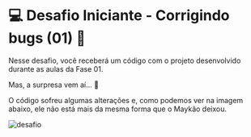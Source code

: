 
# 💻 Desafio Iniciante - Corrigindo bugs (01) 👀

Nesse desafio, você receberá um código com o projeto desenvolvido durante as aulas da Fase 01.

Mas, a surpresa vem aí... **👀**

O código sofreu algumas alterações e, como podemos ver na imagem abaixo, ele não está mais da mesma forma que o Maykão deixou.

![desafio](https://gcdnb.pbrd.co/images/GHF50NaKxLkg.png?o=1)
